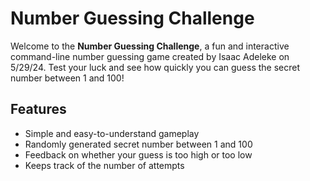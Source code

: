 # Number Guessing Challenge

Welcome to the **Number Guessing Challenge**, a fun and interactive command-line number guessing game created by Isaac Adeleke on 5/29/24. Test your luck and see how quickly you can guess the secret number between 1 and 100!

## Features
- Simple and easy-to-understand gameplay
- Randomly generated secret number between 1 and 100
- Feedback on whether your guess is too high or too low
- Keeps track of the number of attempts



   
